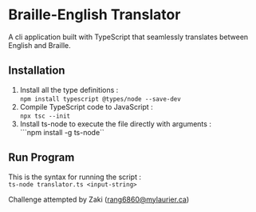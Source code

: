 # Braille-English Translator

A cli application built with TypeScript that seamlessly translates between English and Braille. 

## Installation
1. Install all the type definitions :   
```npm install typescript @types/node --save-dev```
2. Compile TypeScript code to JavaScript :   
```npx tsc --init```
3. Install ts-node to execute the file directly with arguments :   
```npm install -g ts-node``

## Run Program
This is the syntax for running the script :    
```ts-node translator.ts <input-string>```

Challenge attempted by Zaki (rang6860@mylaurier.ca)